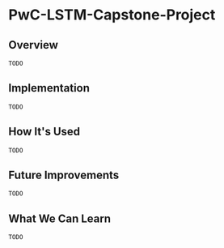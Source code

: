 # PwC-LSTM-Capstone-Project

## Overview
`TODO`

## Implementation
`TODO`

## How It's Used
`TODO`

## Future Improvements
`TODO`

## What We Can Learn
`TODO`
